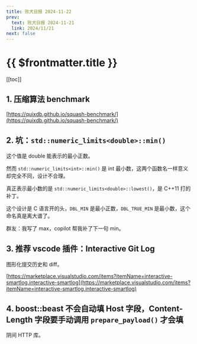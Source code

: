 ```yaml
---
title: 败犬日报 2024-11-22
prev:
  text: 败犬日报 2024-11-21
  link: 2024/11/21
next: false
---
```


# {{ $frontmatter.title }}

[[toc]]

## 1. 压缩算法 benchmark

[https://quixdb.github.io/squash-benchmark/](https://quixdb.github.io/squash-benchmark/)

## 2. 坑：`std::numeric_limits<double>::min()`

这个值是 double 能表示的最小正数。

然而 `std::numeric_limits<int>::min()` 是 int 最小数，这两个函数名一样意义却完全不同，设计不合理。

真正表示最小数的是 `std::numeric_limits<double>::lowest()`，是 C++11 打的补丁。

这个设计是 C 语言开的头，`DBL_MIN` 是最小正数，`DBL_TRUE_MIN` 是最小数，这个命名真是离大谱了。

群友：我写了 max，copilot 帮我补了下一句 min。

## 3. 推荐 vscode 插件：Interactive Git Log

图形化提交历史和 diff。

[https://marketplace.visualstudio.com/items?itemName=interactive-smartlog.interactive-smartlog](https://marketplace.visualstudio.com/items?itemName=interactive-smartlog.interactive-smartlog)

## 4. boost::beast 不会自动填 Host 字段，Content-Length 字段要手动调用 `prepare_payload()` 才会填

阴间 HTTP 库。
